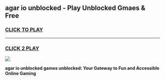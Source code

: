 
## agar io unblocked - Play Unblocked Gmaes & Free
<h3>
<a href="https://news.freeplayer.one?title=agar_io_unblocked&ref=16F">CLICK TO PLAY</a></h3>
<hr>

<h3>
<a href="https://news.freeplayer.one?title=agar_io_unblocked&ref=16F">CLICK 2 PLAY</a>
  
</h3>

<a href="https://news.freeplayer.one?title=agar_io_unblocked&ref=16F/"><img src="https://clearcache.store/games.png"></a>


**agar io unblocked games unblocked: Your Gateway to Fun and Accessible Online Gaming**
